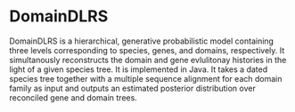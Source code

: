 # DomainDLRS
DomainDLRS is a hierarchical, generative probabilistic model containing three levels corresponding to species, genes, and domains, respectively. It simultanously reconstructs the domain and gene evlulitonay histories in the light of a given species tree. It is implemented in Java. It takes a dated species tree together with a multiple sequence alignment for each domain family as input and outputs an estimated posterior distribution over reconciled gene and domain trees.
